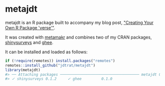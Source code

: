 # metajdt

metajdt is an R package built to accompany my blog post, ["Creating Your Own R Package 'verse'"](https://jdtrat.com/blog/creating-your-own-package-verse/). 

It was created with [metamakr](https://github.com/jdtrat/metamakr) and combines two of my CRAN packages, [shinysurveys](https://shinysurveys.jdtrat.com/) and [ghee](https://jdtrat.com/project/ghee).

It can be installed and loaded as follows:

```r
if (!require(remotes)) install.packages("remotes")
remotes::install_github("jdtrat/metajdt")
library(metajdt)
#> ── Attaching packages ──────────────────────────────────── metajdt 0.0.0.9000 ──
#> ✓ shinysurveys 0.1.2     ✓ ghee         0.1.0
```

